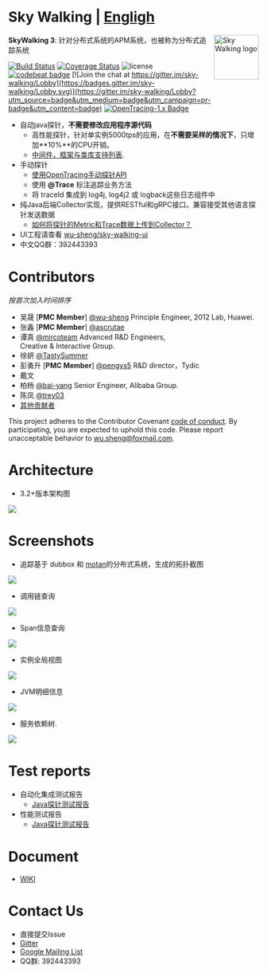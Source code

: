Sky Walking | [Engligh](README.md)
==========

<img src="https://sky-walking.github.io/page-resources/3.0/skywalking.png" alt="Sky Walking logo" height="90px" align="right" />

**SkyWalking 3**: 针对分布式系统的APM系统，也被称为分布式追踪系统

[![Build Status](https://travis-ci.org/wu-sheng/sky-walking.svg?branch=master)](https://travis-ci.org/wu-sheng/sky-walking)
[![Coverage Status](https://coveralls.io/repos/github/wu-sheng/sky-walking/badge.svg?branch=master&forceUpdate=2)](https://coveralls.io/github/wu-sheng/sky-walking?branch=master)
![license](https://img.shields.io/aur/license/yaourt.svg)
[![codebeat badge](https://codebeat.co/badges/579e4dce-1dc7-4f32-a163-c164eafa1335)](https://codebeat.co/projects/github-com-wu-sheng-sky-walking)
[![Join the chat at https://gitter.im/sky-walking/Lobby](https://badges.gitter.im/sky-walking/Lobby.svg)](https://gitter.im/sky-walking/Lobby?utm_source=badge&utm_medium=badge&utm_campaign=pr-badge&utm_content=badge)
[![OpenTracing-1.x Badge](https://img.shields.io/badge/OpenTracing--1.x-enabled-blue.svg)](http://opentracing.io)


* 自动java探针，**不需要修改应用程序源代码**
  * 高性能探针，针对单实例5000tps的应用，在**不需要采样的情况下**，只增加**10%**的CPU开销。
  * [中间件，框架与类库支持列表](https://github.com/wu-sheng/sky-walking/wiki/3.2-supported-list).
* 手动探针
  * [使用OpenTracing手动探针API](http://opentracing.io/documentation/pages/supported-tracers)
  * 使用 **@Trace** 标注追踪业务方法
  * 将 traceId 集成到 log4j, log4j2 或 logback这些日志组件中
* 纯Java后端Collector实现，提供RESTful和gRPC接口。兼容接受其他语言探针发送数据 
  * [如何将探针的Metric和Trace数据上传到Collector？]()
* UI工程请查看 [wu-sheng/sky-walking-ui](https://github.com/wu-sheng/sky-walking-ui)
* 中文QQ群：392443393


# Contributors
_按首次加入时间排序_
* 吴晟 [**PMC Member**] [@wu-sheng](https://github.com/wu-sheng)  Principle Engineer, 2012 Lab, Huawei. 
* 张鑫 [**PMC Member**] [@ascrutae](https://github.com/ascrutae)   
* 谭真 [@mircoteam](https://github.com/mircoteam)  Advanced R&D Engineers, Creative & Interactive Group.
* 徐妍 [@TastySummer](https://github.com/TastySummer)
* 彭勇升 [**PMC Member**] [@pengys5](https://github.com/pengys5) R&D director，Tydic
* 戴文
* 柏杨 [@bai-yang](https://github.com/bai-yang)  Senior Engineer, Alibaba Group.
* 陈凤 [@trey03](https://github.com/trey03)
* [其他贡献者](https://github.com/wu-sheng/sky-walking/graphs/contributors)

This project adheres to the Contributor Covenant [code of conduct](CODE_OF_CONDUCT.md). By participating, you are expected to uphold this code. Please report unacceptable behavior to wu.sheng@foxmail.com.


# Architecture
* 3.2+版本架构图
<img src="https://sky-walking.github.io/page-resources/3.2/architecture/3.2-architecture.jpg"/>

# Screenshots
- 追踪基于 dubbox 和 [motan](https://github.com/weibocom/motan)的分布式系统，生成的拓扑截图
<img src="https://sky-walking.github.io/page-resources/3.2/topological_graph_test_project.png?forceUpdate=0"/>

- 调用链查询
<img src="https://sky-walking.github.io/page-resources/3.2/trace_segment.png"/>

- Span信息查询
<img src="https://sky-walking.github.io/page-resources/3.0/span.png" />

- 实例全局视图
<img src="https://sky-walking.github.io/page-resources/3.2/instance_health.png"/>

- JVM明细信息
<img src="https://sky-walking.github.io/page-resources/3.2/instance_graph.png"/>

- 服务依赖树.
<img src="https://sky-walking.github.io/page-resources/3.2/service_dependency_tree.png"/>


# Test reports
- 自动化集成测试报告
  - [Java探针测试报告](https://github.com/sky-walking/agent-integration-test-report)
- 性能测试报告
  - [Java探针测试报告](https://sky-walking.github.io/Agent-Benchmarks/)

# Document
* [WIKI](https://github.com/wu-sheng/sky-walking/wiki)

# Contact Us
* 直接提交Issue
* [Gitter](https://gitter.im/sky-walking/Lobby)
* [Google Mailing List](https://groups.google.com/forum/#!forum/skywalking-distributed-tracing-and-apm)
* QQ群: 392443393
